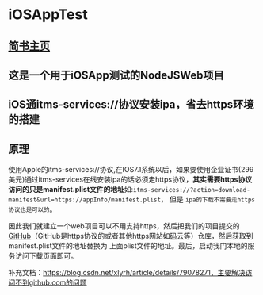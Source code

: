 # iOSAppTest
## [简书主页]( https://www.jianshu.com/u/b37773b21ff3)

## 这是一个用于iOSApp测试的NodeJSWeb项目

## iOS通itms-services://协议安装ipa，省去https环境的搭建

## 原理
使用Apple的itms-services://协议,在IOS7.1系统以后，如果要使用企业证书(299美元)通过itms-services在线安装ipa的话必须走https协议，**其实需要https协议访问的只是manifest.plist文件的地址**如:`itms-services://?action=download-manifest&url=https://appInfo/manifest.plist`，
但是 `ipa的下载不需要走https协议也是可以的`。

因此我们就建立一个web项目可以不用支持https，然后把我们的项目提交的[GitHub](https://github.com/)（GitHub是https协议的或者其他https网站如[码云](https://gitee.com/)等）仓库，然后获取到manifest.plist文件的地址替换为
上面plist文件的地址。最后，启动我门本地的服务访问下载页面即可。



补充文档：https://blog.csdn.net/xlyrh/article/details/79078271，主要解决访问不到github.com的问题
